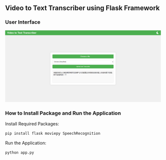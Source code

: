 ## Video to Text Transcriber using Flask Framework

### User Interface
![Tux, the Linux mascot](/demo.png)

### How to Install Package and Run the Application
Install Required Packages: 
```bash
pip install flask moviepy SpeechRecognition
```

Run the Application:
```bash
python app.py
```